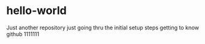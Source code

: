 # hello-world
Just another repository
just going thru the initial setup steps getting to know github
1111111

